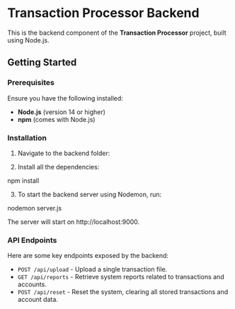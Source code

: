# Transaction Processor Backend

This is the backend component of the **Transaction Processor** project, built using Node.js.

## Getting Started

### Prerequisites

Ensure you have the following installed:

- **Node.js** (version 14 or higher)
- **npm** (comes with Node.js)

### Installation

1. Navigate to the backend folder:

2. Install all the dependencies:

npm install

3. To start the backend server using Nodemon, run:

nodemon server.js

The server will start on http://localhost:9000.

### API Endpoints

Here are some key endpoints exposed by the backend:

- `POST /api/upload` - Upload a single transaction file.
- `GET /api/reports` - Retrieve system reports related to transactions and accounts.
- `POST /api/reset` - Reset the system, clearing all stored transactions and account data.


